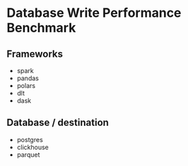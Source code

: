 # Database Write Performance Benchmark

## Frameworks
- spark
- pandas
- polars
- dlt
- dask

## Database / destination
- postgres
- clickhouse
- parquet
